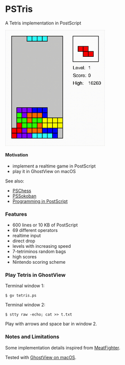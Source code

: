 # PSTris
A Tetris implementation in PostScript

<img src="pstris.gif" width="320" align="center"></src>

#### Motivation

- implement a realtime game in PostScript
- play it in GhostView on macOS

See also:

- [PSChess](https://github.com/nst/PSChess)
- [PSSokoban](https://github.com/nst/PSSokoban)
- [Programming in PostScript](https://seriot.ch/projects/programming_in_postscript.html)

### Features

- 600 lines or 10 KB of PostScript
- 69 different operators
- realtime input
- direct drop
- levels with increasing speed
- 7-tetriminos random bags
- high scores
- Nintendo scoring scheme

### Play Tetris in GhostView

Terminal window 1:

    $ gv tetris.ps

Terminal window 2:
    
    $ stty raw -echo; cat >> t.txt

Play with arrows and space bar in window 2.

### Notes and Limitations

Some implementation details inspired from [MeatFighter](https://meatfighter.com/nintendotetrisai/).

Tested with [GhostView on macOS](https://github.com/johnhcc/homebrew-gs-x11).
